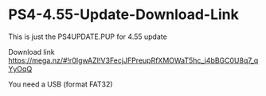 # PS4-4.55-Update-Download-Link

This is just the PS4UPDATE.PUP for 4.55 update

Download link https://mega.nz/#!r0IgwAZI!V3FecjJFPreupRfXMOWaT5hc_i4bBGC0U8q7_qYyOqQ

You need a USB (format FAT32)

